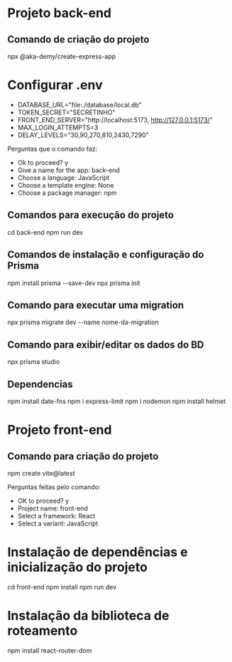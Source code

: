 # Projeto back-end

## Comando de criação do projeto
npx @aka-demy/create-express-app

# Configurar .env 
* DATABASE_URL="file:./database/local.db"
* TOKEN_SECRET="SECRETINHO"
* FRONT_END_SERVER="http://localhost:5173, http://127.0.0.1:5173/"
* MAX_LOGIN_ATTEMPTS=3
* DELAY_LEVELS="30,90,270,810,2430,7290"

Perguntas que o comando faz:
* Ok to proceed? y
* Give a name for the app: back-end
* Choose a language: JavaScript
* Choose a template engine: None
* Choose a package manager: npm

## Comandos para execução do projeto
cd back-end
npm run dev

## Comandos de instalação e configuração do Prisma
npm install prisma --save-dev
npx prisma init

## Comando para executar uma migration
npx prisma migrate dev --name nome-da-migration

## Comando para exibir/editar os dados do BD
npx prisma studio

## Dependencias
npm install date-fns
npm i express-limit
npm i nodemon
npm install helmet

# Projeto front-end

## Comando para criação do projeto
npm create vite@latest

Perguntas feitas pelo comando:
* OK to proceed? y
* Project name: front-end
* Select a framework: React
* Select a variant: JavaScript

# Instalação de dependências e inicialização do projeto
cd front-end
npm install
npm run dev

# Instalação da biblioteca de roteamento
npm install react-router-dom